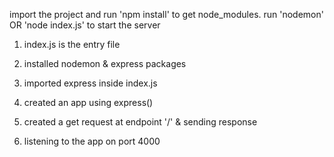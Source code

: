 import the project and run 'npm install' to get node_modules.
run 'nodemon' OR 'node index.js' to start the server

1. index.js is the entry file

2. installed nodemon & express packages

3. imported express inside index.js

4. created an app using express()

5. created a get request at endpoint '/' & sending response 

5. listening to the app on port 4000